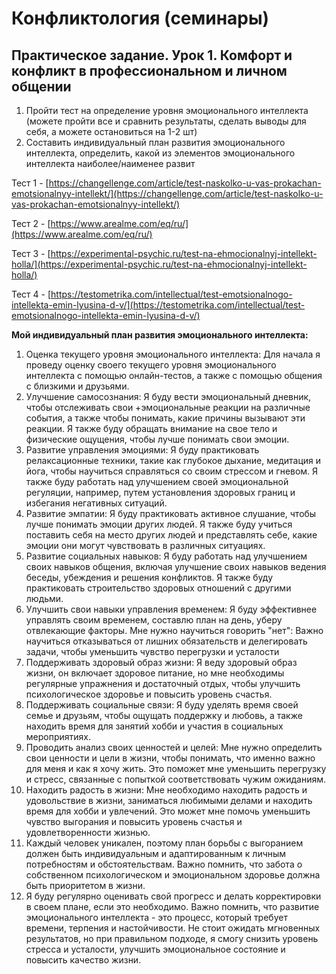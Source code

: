 # Конфликтология (семинары)

## Практическое задание. Урок 1. Комфорт и конфликт в профессиональном и личном общении

1) Пройти тест на определение уровня эмоционального интеллекта (можете пройти все и сравнить результаты, сделать выводы для себя, а можете остановиться на 1-2 шт)
2) Составить индивидуальный план развития эмоционального интеллекта, определить, какой из элементов эмоционального интеллекта наиболее/наименее развит

Тест 1 - [https://changellenge.com/article/test-naskolko-u-vas-prokachan-emotsionalnyy-intellekt/](https://changellenge.com/article/test-naskolko-u-vas-prokachan-emotsionalnyy-intellekt/)

Тест 2 - [https://www.arealme.com/eq/ru/](https://www.arealme.com/eq/ru/)

Тест 3 - [https://experimental-psychic.ru/test-na-ehmocionalnyj-intellekt-holla/](https://experimental-psychic.ru/test-na-ehmocionalnyj-intellekt-holla/)

Тест 4 - [https://testometrika.com/intellectual/test-emotsionalnogo-intellekta-emin-lyusina-d-v/](https://testometrika.com/intellectual/test-emotsionalnogo-intellekta-emin-lyusina-d-v/)

**Мой индивидуальный план развития эмоционального интеллекта:**

1. Оценка текущего уровня эмоционального интеллекта: Для начала я проведу оценку своего текущего уровня эмоционального интеллекта с помощью онлайн-тестов, а также с помощью общения с близкими и друзьями.
2. Улучшение самосознания: Я буду вести эмоциональный дневник, чтобы отслеживать свои +эмоциональные реакции на различные события, а также чтобы понимать, какие причины вызывают эти реакции. Я также буду обращать внимание на свое тело и физические ощущения, чтобы лучше понимать свои эмоции.
3. Развитие управления эмоциями: Я буду практиковать релаксационные техники, такие как глубокое дыхание, медитация и йога, чтобы научиться справляться со своим стрессом и гневом. Я также буду работать над улучшением своей эмоциональной регуляции, например, путем установления здоровых границ и избегания негативных ситуаций.
4. Развитие эмпатии: Я буду практиковать активное слушание, чтобы лучше понимать эмоции других людей. Я также буду учиться поставить себя на место других людей и представлять себе, какие эмоции они могут чувствовать в различных ситуациях.
5. Развитие социальных навыков: Я буду работать над улучшением своих навыков общения, включая улучшение своих навыков ведения беседы, убеждения и решения конфликтов. Я также буду практиковать строительство здоровых отношений с другими людьми.
6. Улучшить свои навыки управления временем: Я буду эффективнее управлять своим временем, составлю план на день, уберу отвлекающие факторы. Мне нужно научиться говорить "нет": Важно научиться отказываться от лишних обязательств и делегировать задачи, чтобы уменьшить чувство перегрузки и усталости
7. Поддерживать здоровый образ жизни: Я веду здоровый образ жизни, он включает здоровое питание, но мне необходимы регулярные упражнения и достаточный отдых, чтобы улучшить психологическое здоровье и повысить уровень счастья.
8. Поддерживать социальные связи: Я буду уделять время своей семье и друзьям, чтобы ощущать поддержку и любовь, а также находить время для занятий хобби и участия в социальных мероприятиях.
9. Проводить анализ своих ценностей и целей: Мне нужно определить свои ценности и цели в жизни, чтобы понимать, что именно важно для меня и как я хочу жить. Это поможет мне уменьшить перегрузку и стресс, связанные с попыткой соответствовать чужим ожиданиям.
10. Находить радость в жизни: Мне необходимо находить радость и удовольствие в жизни, заниматься любимыми делами и находить время для хобби и увлечений. Это может мне помочь уменьшить чувство выгорания и повысить уровень счастья и удовлетворенности жизнью.
11. Каждый человек уникален, поэтому план борьбы с выгоранием должен быть индивидуальным и адаптированным к личным потребностям и обстоятельствам. Важно помнить, что забота о собственном психологическом и эмоциональном здоровье должна быть приоритетом в жизни.
12. Я буду регулярно оценивать свой прогресс и делать корректировки в своем плане, если это необходимо. Важно помнить, что развитие эмоционального интеллекта - это процесс, который требует времени, терпения и настойчивости. Не стоит ожидать мгновенных результатов, но при правильном подходе, я смогу снизить уровень стресса и усталости, улучшить эмоциональное состояние и повысить качество жизни.
